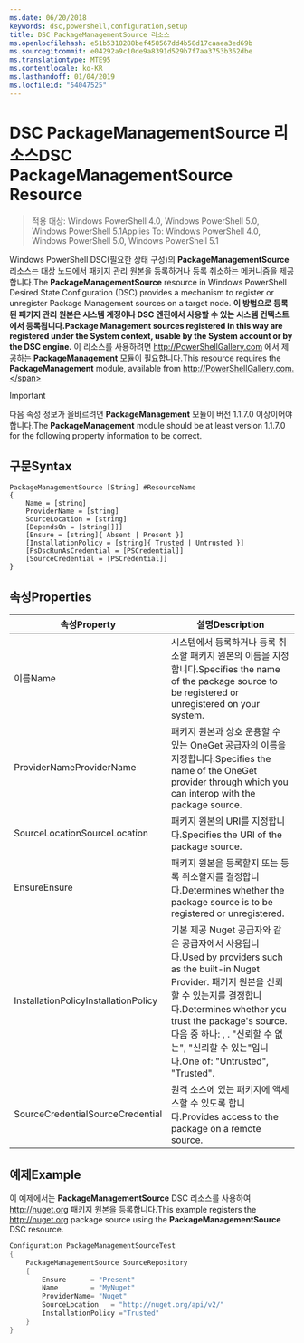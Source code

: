 ```yaml
---
ms.date: 06/20/2018
keywords: dsc,powershell,configuration,setup
title: DSC PackageManagementSource 리소스
ms.openlocfilehash: e51b5318288bef458567dd4b58d17caaea3ed69b
ms.sourcegitcommit: e04292a9c10de9a8391d529b7f7aa3753b362dbe
ms.translationtype: MTE95
ms.contentlocale: ko-KR
ms.lasthandoff: 01/04/2019
ms.locfileid: "54047525"
---
```

# <a name="dsc-packagemanagementsource-resource"></a><span data-ttu-id="c373a-103">DSC PackageManagementSource 리소스</span><span class="sxs-lookup"><span data-stu-id="c373a-103">DSC PackageManagementSource Resource</span></span>

> <span data-ttu-id="c373a-104">적용 대상: Windows PowerShell 4.0, Windows PowerShell 5.0, Windows PowerShell 5.1</span><span class="sxs-lookup"><span data-stu-id="c373a-104">Applies To: Windows PowerShell 4.0, Windows PowerShell 5.0, Windows PowerShell 5.1</span></span>

<span data-ttu-id="c373a-105">Windows PowerShell DSC(필요한 상태 구성)의 **PackageManagementSource** 리소스는 대상 노드에서 패키지 관리 원본을 등록하거나 등록 취소하는 메커니즘을 제공합니다.</span><span class="sxs-lookup"><span data-stu-id="c373a-105">The **PackageManagementSource** resource in Windows PowerShell Desired State Configuration (DSC) provides a mechanism to register or unregister Package Management sources on a target node.</span></span> <span data-ttu-id="c373a-106">**이 방법으로 등록된 패키지 관리 원본은 시스템 계정이나 DSC 엔진에서 사용할 수 있는 시스템 컨텍스트에서 등록됩니다.**</span><span class="sxs-lookup"><span data-stu-id="c373a-106">**Package Management sources registered in this way are registered under the System context, usable by the System account or by the DSC engine.**</span></span> <span data-ttu-id="c373a-107">이 리소스를 사용하려면 http://PowerShellGallery.com 에서 제공하는 **PackageManagement** 모듈이 필요합니다.</span><span class="sxs-lookup"><span data-stu-id="c373a-107">This resource requires the **PackageManagement** module, available from http://PowerShellGallery.com.</span></span>

> [!IMPORTANT]
> <span data-ttu-id="c373a-108">다음 속성 정보가 올바르려면 **PackageManagement** 모듈이 버전 1.1.7.0 이상이어야 합니다.</span><span class="sxs-lookup"><span data-stu-id="c373a-108">The **PackageManagement** module should be at least version 1.1.7.0 for the following property information to be correct.</span></span>

## <a name="syntax"></a><span data-ttu-id="c373a-109">구문</span><span class="sxs-lookup"><span data-stu-id="c373a-109">Syntax</span></span>

```
PackageManagementSource [String] #ResourceName
{
    Name = [string]
    ProviderName = [string]
    SourceLocation = [string]
    [DependsOn = [string[]]]
    [Ensure = [string]{ Absent | Present }]
    [InstallationPolicy = [string]{ Trusted | Untrusted }]
    [PsDscRunAsCredential = [PSCredential]]
    [SourceCredential = [PSCredential]]
}
```

## <a name="properties"></a><span data-ttu-id="c373a-110">속성</span><span class="sxs-lookup"><span data-stu-id="c373a-110">Properties</span></span>

|  <span data-ttu-id="c373a-111">속성</span><span class="sxs-lookup"><span data-stu-id="c373a-111">Property</span></span>  |  <span data-ttu-id="c373a-112">설명</span><span class="sxs-lookup"><span data-stu-id="c373a-112">Description</span></span>   |
|---|---|
| <span data-ttu-id="c373a-113">이름</span><span class="sxs-lookup"><span data-stu-id="c373a-113">Name</span></span>| <span data-ttu-id="c373a-114">시스템에서 등록하거나 등록 취소할 패키지 원본의 이름을 지정합니다.</span><span class="sxs-lookup"><span data-stu-id="c373a-114">Specifies the name of the package source to be registered or unregistered on your system.</span></span>|
| <span data-ttu-id="c373a-115">ProviderName</span><span class="sxs-lookup"><span data-stu-id="c373a-115">ProviderName</span></span>| <span data-ttu-id="c373a-116">패키지 원본과 상호 운용할 수 있는 OneGet 공급자의 이름을 지정합니다.</span><span class="sxs-lookup"><span data-stu-id="c373a-116">Specifies the name of the OneGet provider through which you can interop with the package source.</span></span>|
| <span data-ttu-id="c373a-117">SourceLocation</span><span class="sxs-lookup"><span data-stu-id="c373a-117">SourceLocation</span></span>| <span data-ttu-id="c373a-118">패키지 원본의 URI를 지정합니다.</span><span class="sxs-lookup"><span data-stu-id="c373a-118">Specifies the URI of the package source.</span></span>|
| <span data-ttu-id="c373a-119">Ensure</span><span class="sxs-lookup"><span data-stu-id="c373a-119">Ensure</span></span>| <span data-ttu-id="c373a-120">패키지 원본을 등록할지 또는 등록 취소할지를 결정합니다.</span><span class="sxs-lookup"><span data-stu-id="c373a-120">Determines whether the package source is to be registered or unregistered.</span></span>|
| <span data-ttu-id="c373a-121">InstallationPolicy</span><span class="sxs-lookup"><span data-stu-id="c373a-121">InstallationPolicy</span></span>| <span data-ttu-id="c373a-122">기본 제공 Nuget 공급자와 같은 공급자에서 사용됩니다.</span><span class="sxs-lookup"><span data-stu-id="c373a-122">Used by providers such as the built-in Nuget Provider.</span></span> <span data-ttu-id="c373a-123">패키지 원본을 신뢰할 수 있는지를 결정합니다.</span><span class="sxs-lookup"><span data-stu-id="c373a-123">Determines whether you trust the package's source.</span></span> <span data-ttu-id="c373a-124">다음 중 하나: , . "신뢰할 수 없는", "신뢰할 수 있는"입니다.</span><span class="sxs-lookup"><span data-stu-id="c373a-124">One of: "Untrusted", "Trusted".</span></span>|
| <span data-ttu-id="c373a-125">SourceCredential</span><span class="sxs-lookup"><span data-stu-id="c373a-125">SourceCredential</span></span>| <span data-ttu-id="c373a-126">원격 소스에 있는 패키지에 액세스할 수 있도록 합니다.</span><span class="sxs-lookup"><span data-stu-id="c373a-126">Provides access to the package on a remote source.</span></span>|

## <a name="example"></a><span data-ttu-id="c373a-127">예제</span><span class="sxs-lookup"><span data-stu-id="c373a-127">Example</span></span>

<span data-ttu-id="c373a-128">이 예제에서는 **PackageManagementSource** DSC 리소스를 사용하여 http://nuget.org 패키지 원본을 등록합니다.</span><span class="sxs-lookup"><span data-stu-id="c373a-128">This example registers the http://nuget.org package source using the **PackageManagementSource** DSC resource.</span></span>

```powershell
Configuration PackageManagementSourceTest
{
    PackageManagementSource SourceRepository
    {
        Ensure      = "Present"
        Name        = "MyNuget"
        ProviderName= "Nuget"
        SourceLocation   = "http://nuget.org/api/v2/"
        InstallationPolicy ="Trusted"
    }
}
```